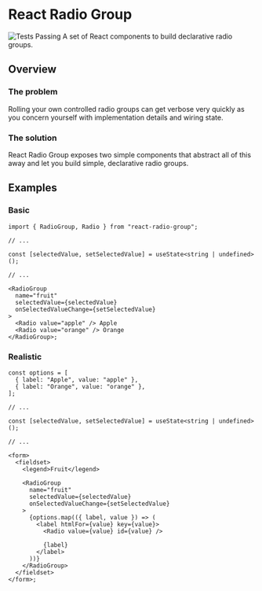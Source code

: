 # React Radio Group

![Tests Passing](https://github.com/louis-young/react-radio-group/actions/workflows/main.yml/badge.svg)
A set of React components to build declarative radio groups.

## Overview

### The problem

Rolling your own controlled radio groups can get verbose very quickly as you concern yourself with implementation details and wiring state.

### The solution

React Radio Group exposes two simple components that abstract all of this away and let you build simple, declarative radio groups.

## Examples

### Basic

```tsx
import { RadioGroup, Radio } from "react-radio-group";

// ...

const [selectedValue, setSelectedValue] = useState<string | undefined>();

// ...

<RadioGroup
  name="fruit"
  selectedValue={selectedValue}
  onSelectedValueChange={setSelectedValue}
>
  <Radio value="apple" /> Apple
  <Radio value="orange" /> Orange
</RadioGroup>;
```

### Realistic

```tsx
const options = [
  { label: "Apple", value: "apple" },
  { label: "Orange", value: "orange" },
];

// ...

const [selectedValue, setSelectedValue] = useState<string | undefined>();

// ...

<form>
  <fieldset>
    <legend>Fruit</legend>

    <RadioGroup
      name="fruit"
      selectedValue={selectedValue}
      onSelectedValueChange={setSelectedValue}
    >
      {options.map(({ label, value }) => (
        <label htmlFor={value} key={value}>
          <Radio value={value} id={value} />

          {label}
        </label>
      ))}
    </RadioGroup>
  </fieldset>
</form>;
```
